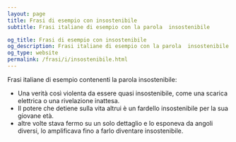 ```yaml
---
layout: page
title: Frasi di esempio con insostenibile 
subtitle: Frasi italiane di esempio con la parola  insostenibile

og_title: Frasi di esempio con insostenibile 
og_description: Frasi italiane di esempio con la parola  insostenibile
og_type: website
permalink: /frasi/i/insostenibile.html
---
```


Frasi italiane di esempio contenenti la parola insostenibile:


- Una verità così violenta da essere quasi insostenibile, come una scarica elettrica o una rivelazione inattesa.
- Il potere che detiene sulla vita altrui è un fardello insostenibile per la sua giovane età.
- altre volte stava fermo su un solo dettaglio e lo esponeva da angoli diversi, lo amplificava fino a farlo diventare insostenibile.
